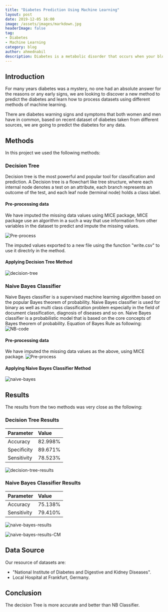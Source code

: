 ```yaml
---
title: "Diabetes Prediction Using Machine Learning"
layout: post
date: 2019-12-05 16:00
image: /assets/images/markdown.jpg
headerImage: false
tag:
- Diabetes
- Machine Learning
category: blog
author: ahmednabil
description: Diabetes is a metabolic disorder that occurs when your blood sugar is too high it also called "hyperglycemia".
---
```


## Introduction

For many years diabetes was a mystery, no one had an absolute answer for the reasons or any early signs, we are looking to discover a new method to predict the diabetes and learn how to process datasets using different methods of machine learning.

There are diabetes warning signs and symptoms that both women and men have in common, based on recent dataset of diabetes taken from different sources, we are going to predict the diabetes for any data.

## Methods

In this project we used the following methods:

### Decision Tree

Decision tree is the most powerful and popular tool for classification and prediction. A Decision tree is a flowchart like tree structure, where each internal node denotes a test on an attribute, each branch represents an outcome of the test, and each leaf node (terminal node) holds a class label.

#### Pre-processing data

We have imputed the missing data values using MICE package, MICE package use an algorithm in a such a way that use information from other variables in the dataset to predict and impute the missing values.

![Pre-process](../assets/images/1.png)

The imputed values exported to a new file using the function "write.csv" to use it directrly in the method.

#### Applying Decision Tree Method

![decision-tree](../assets/images/2.png)

### Naive Bayes Classifier

Naive Bayes classifier is a supervised machine learning algorithm based on the popular Bayes theorem of probability.
	Naive Bayes classifier is used for binary as well as multi class classification problem especially in the field of document classification, diagnosis of diseases and so on.
	Naive Bayes classifier is a probabilistic model that is based on the core concepts of Bayes theorem of probability.
	Equation of Bayes Rule as following:
![NB-code](../assets/images/3.png)

#### Pre-processing data

We have imputed the missing data values as the above, using MICE package.
![Pre-process](../assets/images/1.png)

#### Applying Naive Bayes Classifier Method

![naive-bayes](../assets/images/4.png)

## Results

The results from the two methods was very close as the following:

### Decision Tree Results

| Parameter    | Value             |
|:-------------|:------------------|
| Accuracy     | 82.998%           |
| Specificity  | 89.671%           |
| Sensitivity  | 78.523%           |

![decision-tree-results](../assets/images/5.png)

### Naive Bayes Classifier Results

| Parameter    | Value             |
|:-------------|:------------------|
| Accuracy     | 75.138%           |
| Sensitivity  | 79.410%           |

![naive-bayes-results](../assets/images/6.png)

![naive-bayes-results-CM](../assets/images/7.png)

## Data Source

Our resource of datasets are:

*   "National Institute of Diabetes and Digestive and Kidney Diseases".
*   Local Hospital at Frankfurt, Germany.

## Conclusion

The decision Tree is more accurate and better than NB Classifier.